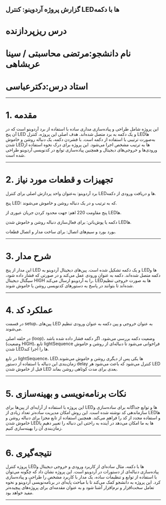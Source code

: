 ## گزارش پروژه آردوینو: کنترل LEDها با دکمه

# درس ریزپردازنده

# نام دانشجو:مرتضی محاسبتی / سینا عربشاهی

# استاد درس:دکترعباسی




---
    
 #   1. مقدمه

این پروژه شامل طراحی و پیاده‌سازی مداری ساده با استفاده از برد آردوینو است که در آن پنج LED و یک دکمه به برد متصل شده‌اند. هدف اصلی این پروژه، کنترل LEDها به‌صورت ترتیبی با استفاده از دکمه است. با فشردن دکمه، یک دنباله روشن و خاموش شدن LEDها به ترتیب مشخص اجرا می‌شود. این پروژه برای درک نحوه استفاده از ورودی‌ها و خروجی‌های دیجیتال و همچنین پیاده‌سازی توابع در کدنویسی آردوینو طراحی شده است.


---

#    2. تجهیزات و قطعات مورد نیاز

برد آردوینو: به‌عنوان واحد پردازش اصلی برای کنترل LEDها و دریافت ورودی از دکمه.

پنج LED: که به ترتیب و در یک دنباله روشن و خاموش می‌شوند.

پنج مقاومت 220 اهم: جهت محدود کردن جریان عبوری از LEDها.

دکمه یا پوش‌باتن: برای فعال‌سازی دنباله روشن و خاموش شدن LEDها.

بورد بورد و سیم‌های اتصال: برای ساخت مدار و اتصال قطعات.



---

  #  3. شرح مدار

این مدار از پنج LED و یک دکمه تشکیل شده است. پین‌های دیجیتال آردوینو به LEDها و دکمه متصل شده‌اند. دکمه به عنوان ورودی عمل می‌کند و در صورتی که فشار داده شود، سیگنال دیجیتال HIGH را به آردوینو ارسال می‌کند. LEDها به صورت خروجی تنظیم شده‌اند تا بتوانند در پاسخ به دستورهای کدنویسی روشن یا خاموش شوند.


---

# 4. عملکرد کد

در قسمت setup، پین‌های LED به عنوان خروجی و پین دکمه به عنوان ورودی تنظیم می‌شوند.

در حلقه اصلی (loop)، وضعیت دکمه بررسی می‌شود. اگر دکمه فشار داده شده باشد (وضعیت HIGH)، تابع lightSequence فراخوانی می‌شود تا دنباله‌ای از روشن و خاموش شدن LEDها را اجرا کند.

در تابع lightSequence، LEDها یکی پس از دیگری روشن و خاموش می‌شوند. زمان‌بندی این دنباله با استفاده از دستور delay کنترل می‌شود که باعث می‌شود هر LED قبل از خاموش شدن LED بعدی برای مدت کوتاهی روشن بماند.



---

# 5. نکات برنامه‌نویسی و بهینه‌سازی

این پروژه با استفاده از آرایه‌ای از پین‌ها برای LEDها و توابع جداگانه برای ساده‌سازی و سازماندهی کد نوشته شده است. این روش امکان مدیریت ساده‌تر تعداد زیادی از LEDها و استفاده مجدد از کد را فراهم می‌کند. همچنین استفاده از تابع مجزا برای دنباله روشن و خاموش شدن LEDها به ما امکان می‌دهد در آینده به راحتی این دنباله را تغییر دهیم یا زمان‌بندی آن را بهینه‌سازی کنیم.


---

#  6. نتیجه‌گیری

پروژه کنترل LEDها با دکمه، مثال ساده‌ای از کاربرد ورودی و خروجی دیجیتال و پیاده‌سازی دنباله‌ای از دستورات در آردوینو است. این پروژه نشان داد که چگونه می‌توان با استفاده از توابع و تنظیمات ساده، یک مدار با کاربرد مشخص را طراحی و پیاده‌سازی کرد. این پروژه به دانشجو کمک می‌کند تا با مباحث پایه‌ای در برنامه‌نویسی آردوینو و نحوه تعامل سخت‌افزار و نرم‌افزار آشنا شود و به عنوان مقدمه‌ای برای پروژه‌های پیچیده‌تر مفید خواهد بود.


---
